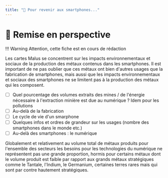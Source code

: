 ```yaml
---
title: "🚧 Pour revenir aux smartphones..."
---
```

# 🚧 Remise en perspective

!!! Warning
    Attention, cette fiche est en cours de rédaction

Les cartes Malus se concentrent sur les impacts
environnementaux et sociaux de la production des métaux contenus dans
les smartphones. Il est important de ne pas oublier que ces métaux ont bien
d'autres usages que la fabrication de smartphones, mais aussi que les
impacts environnementaux et sociaux des smartphones ne se limitent pas à
la production des métaux qui les composent.

- [ ] Quel pourcentage des volumes extraits des mines / de l'énergie nécessaire à l'extraction minière est due au numérique ? Idem pour les pollutions
- [ ] Au-delà de la fabrication
- [ ] Le cycle de vie d'un smarphone
- [ ] Quelques infos et ordres de grandeur sur les usages (nombre des smartphones dans le monde etc.)
- [ ] Au-delà des smartphones : le numérique

Globalement et relativement au volume total de métaux produits pour l'ensemble des secteurs les besoins pour les technologies du numérique ne représentent pas une grande proportion, hormis pour certains métaux dont le volume produit est faible par rapport aux grands métaux stratégiques comme le Tantale, l'Indium, le Germanium, certaines terres rares mais qui sont par contre hautement stratégiques.
